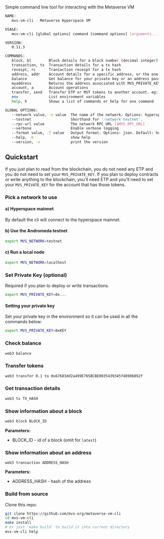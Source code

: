 Simple command line tool for interacting with the Metaverse VM

```sh
NAME:
   mvs-vm-cli - Metaverse Hyperspace VM

USAGE:
   mvs-vm-cli [global options] command [command options] [arguments...]

VERSION:
   0.11.3

COMMANDS:
   block, bl        Block details for a block number (decimal integer) or hash (hexadecimal with 0x prefix). Omit for latest.
   transaction, tx  Transaction details for a tx hash
   receipt, rc      Transaction receipt for a tx hash
   address, addr    Account details for a specific address, or the one corresponding to the private key.
   balance          Get balance for your private key or an address passed in. eg: `balance 0xABC123`
   myaddress        Returns the address associated with MVS_PRIVATE_KEY
   account, a       Account operations
   transfer, send   Transfer ETP or MST tokens to another account. eg: `web3 transfer 10.1 to 0xADDRESS`
   env              List environment variables
   help, h          Shows a list of commands or help for one command

GLOBAL OPTIONS:
   --network value, -n value  The name of the network. Options: hyperspace/testnet/localhost. (default: "hyperspace") [$MVS_NETWORK]
   --testnet                  Shorthand for '-network testnet'.
   --rpc-url value            The network RPC URL [$MVS_RPC_URL]
   --verbose                  Enable verbose logging
   --format value, -f value   Output format. Options: json. Default: human readable output.
   --help, -h                 show help
   --version, -v              print the version
```

## Quickstart

If you just plan to read from the blockchain, you do not need any ETP and you do not need to set your `MVS_PRIVATE_KEY`. If you plan to deploy contracts or write anything to the blockchain, you'll need ETP and you'll need to set your `MVS_PRIVATE_KEY` for the account that has those tokens.

### Pick a network to use

#### a) Hyperspace mainnet

By default the cli will connect to the hyperspace mainnet.

#### b) Use the Andromeda testnet

```sh
export MVS_NETWORK=testnet
```

#### c) Run a local node

```sh
export MVS_NETWORK=localhost
```

### Set Private Key (optional)

Required if you plan to deploy or write transactions.

```sh
export MVS_PRIVATE_KEY=0x...
```

#### Setting your private key

Set your private key in the environment so it can be used in all the commands below:

```sh
export MVS_PRIVATE_KEY=0xKEY
```

### Check balance

```sh
web3 balance
```

### Transfer tokens

```sh
web3 transfer 0.1 to 0x67683dd2a499E765BCBE0035439345f48996892f
```

### Get transaction details

```sh
web3 tx TX_HASH
```

### Show information about a block

```sh
web3 block BLOCK_ID
```

**Parameters:**

- BLOCK_ID - id of a block (omit for `latest`)

### Show information about an address

```sj
web3 transaction ADDRESS_HASH
```

**Parameters:**

* ADDRESS_HASH - hash of the address

### Build from source

Clone this repo:

```sh
git clone https://github.com/mvs-org/metaverse-vm-cli
cd mvs-vm-cli
make install
# or just `make build` to build it into current directory
mvs-vm-cli help
```
